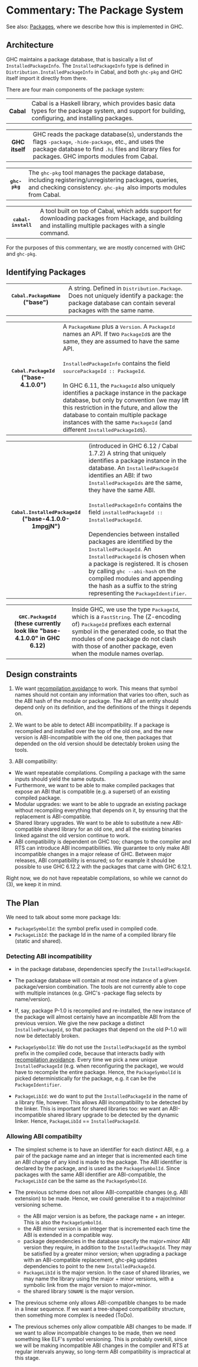 # Commentary: The Package System


See also: [Packages](commentary/compiler/packages), where we describe how this is implemented in GHC.

## Architecture


GHC maintains a package database, that is basically a list of `InstalledPackageInfo`.  The `InstalledPackageInfo` type is defined in `Distribution.InstalledPackageInfo` in Cabal, and both `ghc-pkg` and GHC itself import it directly from there.


There are four main components of the package system:

<table><tr><th>Cabal</th>
<td>
Cabal is a Haskell library, which provides basic data types for the package system, and support for building,
configuring, and installing packages.
</td></tr></table>


<table><tr><th>GHC itself</th>
<td>
GHC reads the package database(s), understands the flags <tt>-package</tt>, <tt>-hide-package</tt>, etc., and uses the package database
to find <tt>.hi</tt> files and library files for packages.  GHC imports modules from Cabal.
</td></tr></table>


<table><tr><th><tt>ghc-pkg</tt></th>
<td>
The <tt>ghc-pkg</tt> tool manages the package database, including registering/unregistering packages, queries, and
checking consistency.  <tt>ghc-pkg </tt> also imports modules from Cabal.
</td></tr></table>


<table><tr><th><tt>cabal-install</tt></th>
<td>
A tool built on top of Cabal, which adds support for downloading packages from Hackage, and building and installing
multiple packages with a single command.
</td></tr></table>



For the purposes of this commentary, we are mostly concerned with GHC and `ghc-pkg`.


## Identifying Packages


<table><tr><th><tt>Cabal.PackageName</tt> (&quot;base&quot;)</th>
<td>
A string.  Defined in <tt>Distribution.Package</tt>.  Does not uniquely identify a package: the package
database can contain several packages with the same name.
</td></tr></table>


<table><tr><th><tt>Cabal.PackageId</tt> (&quot;base-4.1.0.0&quot;)</th>
<td>
A <tt>PackageName</tt> plus a <tt>Version</tt>.  A <tt>PackageId</tt> names an API.  If two <tt>PackageId</tt>s are
the same, they are assumed to have the same API.
<br><br>
<tt>InstalledPackageInfo</tt> contains the field <tt>sourcePackageId :: PackageId</tt>.
<br><br>
In GHC 6.11, the <tt>PackageId</tt> also uniquely identifies a package instance in the package database, but
only by convention (we may lift this restriction in the future, and allow the database to contain
multiple package instances with the same <tt>PackageId</tt> (and different <tt>InstalledPackageId</tt>s).
</td></tr></table>


<table><tr><th><tt>Cabal.InstalledPackageId</tt> (&quot;base-4.1.0.0-1mpgjN&quot;)</th>
<td>
(introduced in GHC 6.12 / Cabal 1.7.2) A string that uniquely identifies a package instance in the database.
An <tt>InstalledPackageId</tt> identifies an ABI: if two <tt>InstalledPackageIds</tt> are the same, they have the
same ABI.
<br><br>
<tt>InstalledPackageInfo</tt> contains the field <tt>installedPackageId :: InstalledPackageId</tt>.
<br><br>
Dependencies between installed packages are identified by the <tt>InstalledPackageId</tt>.  An <tt>InstalledPackageId</tt> is
chosen when a package is registered. It is chosen by calling <tt>ghc --abi-hash</tt> on the compiled modules and appending
the hash as a suffix to the string representing the <tt>PackageIdentifier</tt>.
</td></tr></table>


<table><tr><th><tt>GHC.PackageId</tt> (these currently look like &quot;base-4.1.0.0&quot; in GHC 6.12)</th>
<td>
Inside GHC, we use the type <tt>PackageId</tt>, which is a <tt>FastString</tt>.  The (Z-encoding of) <tt>PackageId</tt> prefixes each
external symbol in the generated code, so that the modules of one package do not clash with those of another package,
even when the module names overlap.
</td></tr></table>

## Design constraints

1. We want [recompilation avoidance](commentary/compiler/recompilation-avoidance) to work.  This means that symbol names should not contain any information that varies too often, such as the ABI hash of the module or package.  The ABI of an entity should depend only on its definition, and the definitions of the things it depends on.

1. We want to be able to detect ABI incompatibility.  If a package is recompiled and installed over the top of the old one, and the new version is ABI-incompatible with the old one, then packages that depended on the old version should be detectably broken using the tools.

1. ABI compatibility:

  - We want repeatable compilations.  Compiling a package with the same inputs should yield the same outputs.
  - Furthermore, we want to be able to make compiled packages that expose an ABI that is compatible (e.g. a superset)
    of an existing compiled package.
  - Modular upgrades: we want to be able to upgrade an existing package without recompiling everything that depends
    on it, by ensuring that the replacement is ABI-compatible.
  - Shared library upgrades.  We want to be able to substitute a new ABI-compatible shared library for an old one, and all the existing binaries linked against the old version continue to work.
  - ABI compatibility is dependent on GHC too; changes to the compiler and RTS can introduce ABI incompatibilities.  We
    guarantee to only make ABI incompatible changes in a major release of GHC.  Between major releases, ABI compatibility
    is ensured; so for example it should be possible to use GHC 6.12.2 with the packages that came with GHC 6.12.1.


Right now, we do not have repeatable compilations, so while we cannot do (3), we keep it in mind.

## The Plan


We need to talk about some more package Ids:

- `PackageSymbolId`: the symbol prefix used in compiled code.
- `PackageLibId`: the package Id in the name of a compiled library file (static and shared).

### Detecting ABI incompatibility

- in the package database, dependencies specify the `InstalledPackageId`.

- The package database will contain at most one instance of a given package/version combination.  The tools
  are not currently able to cope with multiple instances (e.g. GHC's -package flag selects by name/version).

- If, say, package P-1.0 is recompiled and re-installed, the new instance of the package will almost
  certainly have an incompatible ABI from the previous version.  We give the new package a distinct
  `InstalledPackageId`, so that packages that depend on the old P-1.0 will now be detectably broken.

- `PackageSymbolId`: We do not use the `InstalledPackageId` as the symbol prefix in the compiled code, because 
  that interacts badly with [recompilation avoidance](commentary/compiler/recompilation-avoidance).  Every time we pick a
  new unique `InstalledPackageId` (e.g. when reconfiguring the package), we would have to recompile
  the entire package.  Hence, the `PackageSymbolId` is picked deterministically for the package, e.g.
  it can be the `PackageIdentifier`.

- `PackageLibId`: we do want to put the `InstalledPackageId` in the name of a library file, however.  This allows
  ABI incompatibility to be detected by the linker.  This is important for shared libraries too: we
  want an ABI-incompatible shared library upgrade to be detected by the dynamic linker.  Hence,
  `PackageLibId` == `InstalledPackageId`.

### Allowing ABI compatibilty

- The simplest scheme is to have an identifier for each distinct ABI, e.g. a pair of the package name and an integer
  that is incremented each time an ABI change of any kind is made to the package.  The ABI identifier
  is declared by the package, and is used as the `PackageSymbolId`.  Since packages with the same ABI identifier
  are ABI-compatible, the `PackageLibId` can be the same as the `PackageSymbolId`.

- The previous scheme does not allow ABI-compatible changes (e.g. ABI extension) to be made.  Hence, we could
  generalise it to a major/minor versioning scheme.

  - the ABI major version is as before, the package name + an integer.  This is also the `PackageSymbolId`.
  - the ABI minor version is an integer that is incremented each time the ABI is extended in a compatible way.
  - package dependencies in the database specify the major+minor ABI version they require, in addition to the
    `InstalledPackageId`.  They may be satisfied by a greater minor version; when upgrading a package with an 
    ABI-compatible replacement, ghc-pkg updates dependencies to point to the new `InstalledPackageId`.
  - `PackageLibId` is the major version.  In the case of shared libraries, we may name the library using the
    major + minor versions, with a symbolic link from the major version to major+minor.
  - the shared library `SONAME` is the major version.

- The previous scheme only allows ABI-compatible changes to be made in a linear sequence.  If we want a tree-shaped
  compatibility structure, then something more complex is needed (ToDo).

- The previous schemes only allow compatible ABI changes to be made.  If we want to allow incompatible changes to be
  made, then we need something like ELF's symbol versioning.  This is probably overkill, since we will be making
  incompatible ABI changes in the compiler and RTS at regular intervals anyway, so long-term ABI compatibility is
  impractical at this stage.
